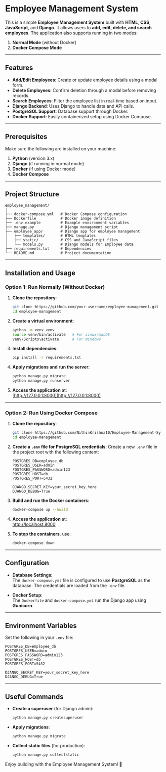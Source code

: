 # Employee Management System  

This is a simple **Employee Management System** built with **HTML**, **CSS**, **JavaScript**, and **Django**. It allows users to **add, edit, delete, and search employees**. The application also supports running in two modes:  
1. **Normal Mode** (without Docker)  
2. **Docker Compose Mode**

---

## Features  
- **Add/Edit Employees**: Create or update employee details using a modal form.  
- **Delete Employees**: Confirm deletion through a modal before removing records.  
- **Search Employees**: Filter the employee list in real-time based on input.  
- **Django Backend**: Uses Django to handle data and API calls.  
- **PostgreSQL Support**: Database support through Docker.  
- **Docker Support**: Easily containerized setup using Docker Compose.  

---

## Prerequisites  
Make sure the following are installed on your machine:

1. **Python** (version 3.x)  
2. **Django** (if running in normal mode)  
3. **Docker** (if using Docker mode)  
4. **Docker Compose**  

---

## Project Structure  

```
employee_management/
│
├── docker-compose.yml   # Docker Compose configuration  
├── Dockerfile           # Docker image definition  
├── .env.example         # Example environment variables  
├── manage.py            # Django management script  
├── employee_app/        # Django app for employee management  
│   ├── templates/       # HTML templates  
│   ├── static/          # CSS and JavaScript files  
│   └── models.py        # Django models for Employee data  
├── requirements.txt     # Dependencies  
└── README.md            # Project documentation  
```

---

## Installation and Usage  

### Option 1: Run Normally (Without Docker)  

1. **Clone the repository**:
   ```bash
   git clone https://github.com/your-username/employee-management.git
   cd employee-management
   ```

2. **Create a virtual environment**:
   ```bash
   python -m venv venv
   source venv/bin/activate   # For Linux/macOS
   venv\Scripts\activate      # For Windows
   ```

3. **Install dependencies**:
   ```bash
   pip install -r requirements.txt
   ```

4. **Apply migrations and run the server**:
   ```bash
   python manage.py migrate
   python manage.py runserver
   ```

5. **Access the application** at:  
   [http://127.0.0.1:8000](http://127.0.0.1:8000)  

---

### Option 2: Run Using Docker Compose  

1. **Clone the repository**:
   ```bash
   git clone https://github.com/NithinKrishna10/Employee-Management-System.git
   cd employee-management
   ```

2. **Create a `.env` file for PostgreSQL credentials**:
   Create a new `.env` file in the project root with the following content:
   ```env
   POSTGRES_DB=employee_db
   POSTGRES_USER=admin
   POSTGRES_PASSWORD=admin123
   POSTGRES_HOST=db
   POSTGRES_PORT=5432

   DJANGO_SECRET_KEY=your_secret_key_here
   DJANGO_DEBUG=True
   ```

3. **Build and run the Docker containers**:
   ```bash
   docker-compose up --build
   ```

4. **Access the application** at:  
   [http://localhost:8000](http://localhost:8000)  

5. **To stop the containers**, use:
   ```bash
   docker-compose down
   ```

---

## Configuration  

- **Database Settings**:  
  The `docker-compose.yml` file is configured to use **PostgreSQL** as the database. The credentials are loaded from the `.env` file.

- **Docker Setup**:  
  The `Dockerfile` and `docker-compose.yml` run the Django app using **Gunicorn**.

---

## Environment Variables  

Set the following in your `.env` file:

```env
POSTGRES_DB=employee_db
POSTGRES_USER=admin
POSTGRES_PASSWORD=admin123
POSTGRES_HOST=db
POSTGRES_PORT=5432

DJANGO_SECRET_KEY=your_secret_key_here
DJANGO_DEBUG=True
```

---

## Useful Commands  

- **Create a superuser** (for Django admin):
  ```bash
  python manage.py createsuperuser
  ```

- **Apply migrations**:
  ```bash
  python manage.py migrate
  ```

- **Collect static files** (for production):
  ```bash
  python manage.py collectstatic
  ```


Enjoy building with the Employee Management System! 🚀
